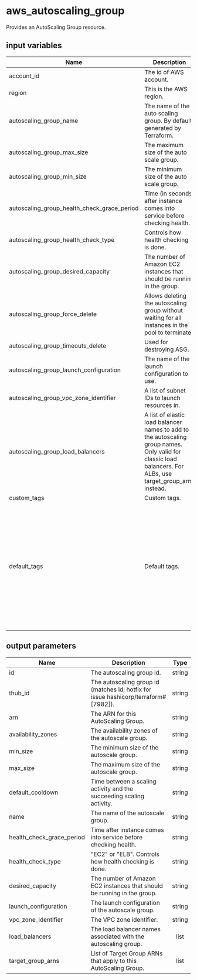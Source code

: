 # aws_autoscaling_group

Provides an AutoScaling Group resource.

## input variables

| Name | Description | Type | Default | Required |
|------|-------------|:----:|:-----:|:-----:|
|account_id|The id of AWS account.|string||Yes|
|region|This is the AWS region.|string|us-east-1|Yes|
|autoscaling_group_name|The name of the auto scaling group. By default generated by Terraform.|string|{{ name }}|No|
|autoscaling_group_max_size|The maximum size of the auto scale group.|number|5|No|
|autoscaling_group_min_size|The minimum size of the auto scale group.|number|2|No|
|autoscaling_group_health_check_grace_period|Time (in seconds) after instance comes into service before checking health.|number|300|No|
|autoscaling_group_health_check_type|Controls how health checking is done.|string|ELB|No|
|autoscaling_group_desired_capacity|The number of Amazon EC2 instances that should be running in the group.|number|2|No|
|autoscaling_group_force_delete|Allows deleting the autoscaling group without waiting for all instances in the pool to terminate.|boolean|true|No|
|autoscaling_group_timeouts_delete|Used for destroying ASG.|string|15m|No|
|autoscaling_group_launch_configuration|The name of the launch configuration to use.|string||Yes|
|autoscaling_group_vpc_zone_identifier|A list of subnet IDs to launch resources in.|list||Yes|
|autoscaling_group_load_balancers|A list of elastic load balancer names to add to the autoscaling group names. Only valid for classic load balancers. For ALBs, use target_group_arns instead.|list||Yes|
|custom_tags|Custom tags.|list||No|
|default_tags|Default tags.|list|[{key = "ThubName" value= "{{ name }}" propagate_at_launch = true},{key = "ThubCode" value = "{{ code }}" propagate_at_launch = true}, {key = "ThubEnv" value = "default" propagate_at_launch = true},{ key = "Description" value = "Managed by TerraHub" propagate_at_launch = true}]|No|

## output parameters

| Name | Description | Type |
|------|-------------|:----:|
|id|The autoscaling group id.|string|
|thub_id|The autoscaling group id (matches id; hotfix for issue hashicorp/terraform#[7982]).|string|
|arn|The ARN for this AutoScaling Group.|string|
|availability_zones|The availability zones of the autoscale group.|string|
|min_size|The minimum size of the autoscale group.|string|
|max_size|The maximum size of the autoscale group.|string|
|default_cooldown|Time between a scaling activity and the succeeding scaling activity.|string|
|name|The name of the autoscale group.|string|
|health_check_grace_period|Time after instance comes into service before checking health.|string|
|health_check_type|"EC2" or "ELB". Controls how health checking is done.|string|
|desired_capacity|The number of Amazon EC2 instances that should be running in the group.|string|
|launch_configuration|The launch configuration of the autoscale group.|string|
|vpc_zone_identifier|The VPC zone identifier.|string|
|load_balancers|The load balancer names associated with the autoscaling group.|list|
|target_group_arns|List of Target Group ARNs that apply to this AutoScaling Group.|list|
